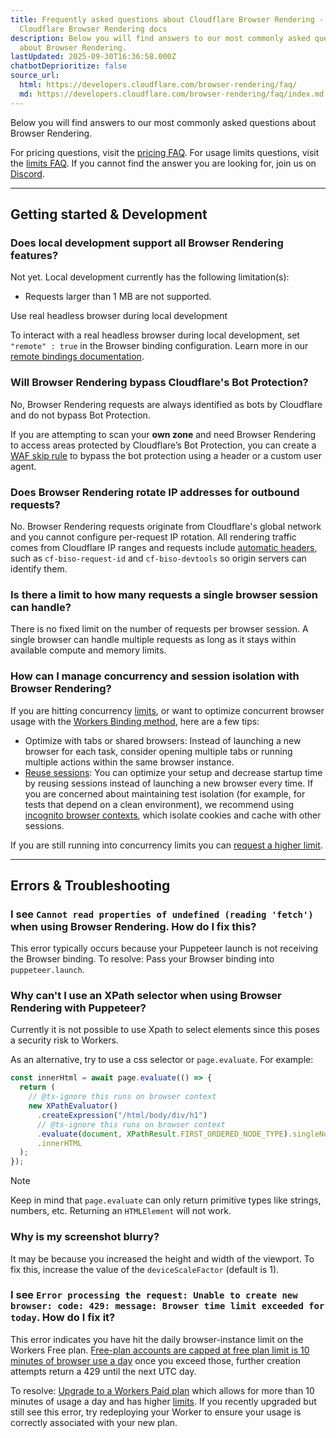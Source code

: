 ```yaml
---
title: Frequently asked questions about Cloudflare Browser Rendering ·
  Cloudflare Browser Rendering docs
description: Below you will find answers to our most commonly asked questions
  about Browser Rendering.
lastUpdated: 2025-09-30T16:36:58.000Z
chatbotDeprioritize: false
source_url:
  html: https://developers.cloudflare.com/browser-rendering/faq/
  md: https://developers.cloudflare.com/browser-rendering/faq/index.md
---
```


Below you will find answers to our most commonly asked questions about Browser Rendering.

For pricing questions, visit the [pricing FAQ](https://developers.cloudflare.com/browser-rendering/platform/pricing/#faq). For usage limits questions, visit the [limits FAQ](https://developers.cloudflare.com/browser-rendering/platform/limits/#faq). If you cannot find the answer you are looking for, join us on [Discord](https://discord.cloudflare.com).

***

## Getting started & Development

### Does local development support all Browser Rendering features?

Not yet. Local development currently has the following limitation(s):

* Requests larger than 1 MB are not supported.

Use real headless browser during local development

To interact with a real headless browser during local development, set `"remote" : true` in the Browser binding configuration. Learn more in our [remote bindings documentation](https://developers.cloudflare.com/workers/development-testing/#remote-bindings).

### Will Browser Rendering bypass Cloudflare's Bot Protection?

No, Browser Rendering requests are always identified as bots by Cloudflare and do not bypass Bot Protection.

If you are attempting to scan your **own zone** and need Browser Rendering to access areas protected by Cloudflare’s Bot Protection, you can create a [WAF skip rule](https://developers.cloudflare.com/waf/custom-rules/skip/) to bypass the bot protection using a header or a custom user agent.

### Does Browser Rendering rotate IP addresses for outbound requests?

No. Browser Rendering requests originate from Cloudflare's global network and you cannot configure per-request IP rotation. All rendering traffic comes from Cloudflare IP ranges and requests include [automatic headers](https://developers.cloudflare.com/browser-rendering/reference/automatic-request-headers/), such as `cf-biso-request-id` and `cf-biso-devtools` so origin servers can identify them.

### Is there a limit to how many requests a single browser session can handle?

There is no fixed limit on the number of requests per browser session. A single browser can handle multiple requests as long as it stays within available compute and memory limits.

### How can I manage concurrency and session isolation with Browser Rendering?

If you are hitting concurrency [limits](https://developers.cloudflare.com/browser-rendering/platform/limits/#workers-paid), or want to optimize concurrent browser usage with the [Workers Binding method](https://developers.cloudflare.com/browser-rendering/workers-bindings/), here are a few tips:

* Optimize with tabs or shared browsers: Instead of launching a new browser for each task, consider opening multiple tabs or running multiple actions within the same browser instance.
* [Reuse sessions](https://developers.cloudflare.com/browser-rendering/workers-bindings/reuse-sessions/): You can optimize your setup and decrease startup time by reusing sessions instead of launching a new browser every time. If you are concerned about maintaining test isolation (for example, for tests that depend on a clean environment), we recommend using [incognito browser contexts](https://pptr.dev/api/puppeteer.browser.createbrowsercontext), which isolate cookies and cache with other sessions.

If you are still running into concurrency limits you can [request a higher limit](https://forms.gle/CdueDKvb26mTaepa9).

***

## Errors & Troubleshooting

### I see `Cannot read properties of undefined (reading 'fetch')` when using Browser Rendering. How do I fix this?

This error typically occurs because your Puppeteer launch is not receiving the Browser binding. To resolve: Pass your Browser binding into `puppeteer.launch`.

### Why can't I use an XPath selector when using Browser Rendering with Puppeteer?

Currently it is not possible to use Xpath to select elements since this poses a security risk to Workers.

As an alternative, try to use a css selector or `page.evaluate`. For example:

```ts
const innerHtml = await page.evaluate(() => {
  return (
    // @ts-ignore this runs on browser context
    new XPathEvaluator()
      .createExpression("/html/body/div/h1")
      // @ts-ignore this runs on browser context
      .evaluate(document, XPathResult.FIRST_ORDERED_NODE_TYPE).singleNodeValue
      .innerHTML
  );
});
```

Note

Keep in mind that `page.evaluate` can only return primitive types like strings, numbers, etc. Returning an `HTMLElement` will not work.

### Why is my screenshot blurry?

It may be because you increased the height and width of the viewport. To fix this, increase the value of the `deviceScaleFactor` (default is 1).

### I see `Error processing the request: Unable to create new browser: code: 429: message: Browser time limit exceeded for today`. How do I fix it?

This error indicates you have hit the daily browser-instance limit on the Workers Free plan. [Free-plan accounts are capped at free plan limit is 10 minutes of browser use a day](https://developers.cloudflare.com/browser-rendering/platform/limits/#workers-free) once you exceed those, further creation attempts return a 429 until the next UTC day.

To resolve: [Upgrade to a Workers Paid plan](https://developers.cloudflare.com/workers/platform/pricing/) which allows for more than 10 minutes of usage a day and has higher [limits](https://developers.cloudflare.com/browser-rendering/platform/limits/#workers-paid). If you recently upgraded but still see this error, try redeploying your Worker to ensure your usage is correctly associated with your new plan.

